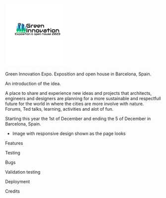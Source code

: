 ![CI logo](assets/images/Logo.png)

Green Innovation Expo.
Exposition and open house in Barcelona, Spain.

An introduction of the idea.

A place to share and experience new ideas and projects that architects, engineers and designers are planning for a more sustainable and respectfull future for the world in where the cities are more involve with nature.
Forums, Ted talks, learning, activities and alot of fun.

Starting this year the 1st of December and ending the 5 of December in Barcelona, Spain.


- Image with responsive design shown as the page looks

Features

Testing

Bugs

Validation testing 

Deployment

Credits
